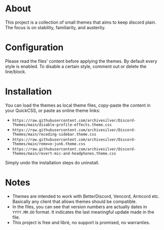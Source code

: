 # About

This project is a collection of small themes that aims to keep discord plain. The focus is on stability, familiarity, and austerity. 

# Configuration

Please read the files' content before applying the themes. 
By default every style is enabled. 
To disable a certain style, comment out or delete the line/block. 

# Installation

You can load the themes as local theme files, copy-paste the content in your QuickCSS, or paste as online theme links:
- `https://raw.githubusercontent.com/archivesilver/Discord-Themes/main/disable-profile-effects.theme.css` 
- `https://raw.githubusercontent.com/archivesilver/Discord-Themes/main/receding-sidebar.theme.css`
- `https://raw.githubusercontent.com/archivesilver/Discord-Themes/main/remove-junk.theme.css`
- `https://raw.githubusercontent.com/archivesilver/Discord-Themes/main/revert-mic-and-headphones.theme.css`

Simply undo the installation steps do uninstall. 

# Notes

- Themes are intended to work with BetterDiscord, Vencord, Armcord etc. Basically any client that allows themes should be compatible. 
- In the files, you can see that version numbers are actually dates in `YYYY.MM.DD` format. It indicates the last meaningful update made in the file. 
- This project is free and libré, no support is promised, no warranties. 
